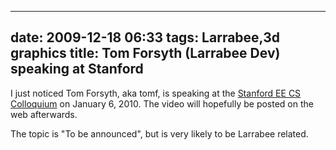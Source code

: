 
---
date: 2009-12-18 06:33
tags: Larrabee,3d graphics
title: Tom Forsyth (Larrabee Dev) speaking at Stanford
---

I just noticed Tom Forsyth, aka tomf, is speaking at the
[Stanford EE CS Colloquium](http://www.stanford.edu/class/ee380/) on January 6, 2010. The
video will hopefully be posted on the web afterwards.

The topic is "To be announced", but is very likely to be Larrabee related.
